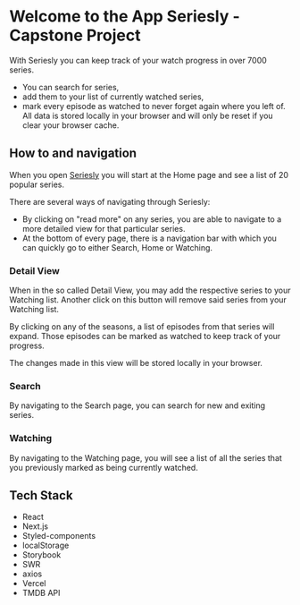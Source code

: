 # Welcome to the App Seriesly - Capstone Project

With Seriesly you can keep track of your watch progress in over 7000 series.

- You can search for series,
- add them to your list of currently watched series,
- mark every episode as watched to never forget again where you left of.
  All data is stored locally in your browser and will only be reset if you clear your browser cache.

## How to and navigation

When you open [Seriesly](capstone-project-virid.vercel.app) you will start at the Home page and see a list of 20 popular series.

There are several ways of navigating through Seriesly:

- By clicking on "read more" on any series, you are able to navigate to a more detailed view for that particular series.
- At the bottom of every page, there is a navigation bar with which you can quickly go to either Search, Home or Watching.

### Detail View

When in the so called Detail View, you may add the respective series to your Watching list.
Another click on this button will remove said series from your Watching list.

By clicking on any of the seasons, a list of episodes from that series will expand.
Those episodes can be marked as watched to keep track of your progress.

The changes made in this view will be stored locally in your browser.

### Search

By navigating to the Search page, you can search for new and exiting series.

### Watching

By navigating to the Watching page, you will see a list of all the series that you previously marked as being currently watched.

## Tech Stack

- React
- Next.js
- Styled-components
- localStorage
- Storybook
- SWR
- axios
- Vercel
- TMDB API
